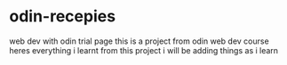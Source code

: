 # odin-recepies
web dev with odin trial page
 this is a project from odin web dev course 
 heres everything i learnt from this project i will be adding things as i learn